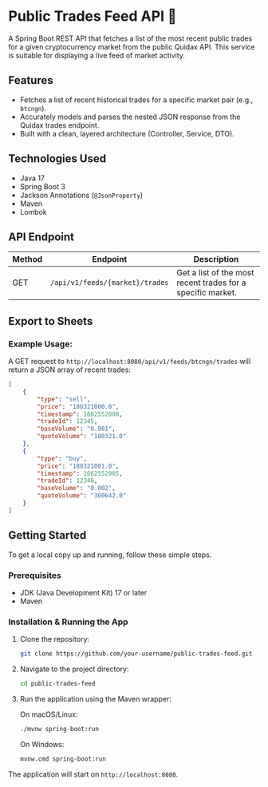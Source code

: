 # Public Trades Feed API 📰

A Spring Boot REST API that fetches a list of the most recent public trades for a given cryptocurrency market from the public Quidax API. This service is suitable for displaying a live feed of market activity.

## Features

- Fetches a list of recent historical trades for a specific market pair (e.g., `btcngn`).
- Accurately models and parses the nested JSON response from the Quidax trades endpoint.
- Built with a clean, layered architecture (Controller, Service, DTO).

## Technologies Used

- Java 17
- Spring Boot 3
- Jackson Annotations (`@JsonProperty`)
- Maven
- Lombok

## API Endpoint

| Method | Endpoint                      | Description                                                |
|--------|-------------------------------|------------------------------------------------------------|
| GET    | `/api/v1/feeds/{market}/trades` | Get a list of the most recent trades for a specific market. |

## Export to Sheets

### Example Usage:

A GET request to `http://localhost:8080/api/v1/feeds/btcngn/trades` will return a JSON array of recent trades:

```json
[
    {
        "type": "sell",
        "price": "180321000.0",
        "timestamp": 1662552000,
        "tradeId": 12345,
        "baseVolume": "0.001",
        "quoteVolume": "180321.0"
    },
    {
        "type": "buy",
        "price": "180321001.0",
        "timestamp": 1662552005,
        "tradeId": 12346,
        "baseVolume": "0.002",
        "quoteVolume": "360642.0"
    }
]
```

## Getting Started

To get a local copy up and running, follow these simple steps.

### Prerequisites

- JDK (Java Development Kit) 17 or later
- Maven

### Installation & Running the App

1. Clone the repository:

   ```bash
   git clone https://github.com/your-username/public-trades-feed.git
   ```

2. Navigate to the project directory:

   ```bash
   cd public-trades-feed
   ```

3. Run the application using the Maven wrapper:

   On macOS/Linux:

   ```bash
   ./mvnw spring-boot:run
   ```

   On Windows:

   ```bash
   mvnw.cmd spring-boot:run
   ```

The application will start on `http://localhost:8080`.